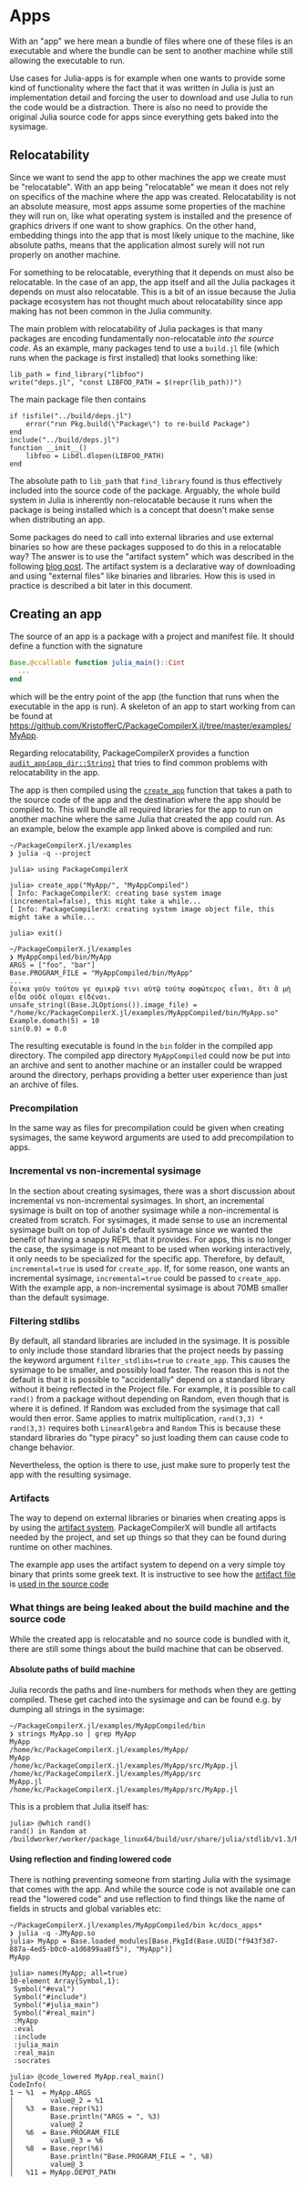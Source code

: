 # Apps

With an "app" we here mean a bundle of files where one of these files is an
executable and where the bundle can be sent to another machine while still allowing
the executable to run.

Use cases for Julia-apps is for example when one wants to provide some kind of
functionality where the fact that it was written in Julia is just an
implementation detail and forcing the user to download and use Julia to run the
code would be a distraction. There is also no need to provide the original
Julia source code for apps since everything gets baked into the sysimage.


## Relocatability

Since we want to send the app to other machines the app we create must be
"relocatable".  With an app being "relocatable" we mean it does not rely on
specifics of the machine where the app was created.  Relocatability is not an
absolute measure, most apps assume some properties of the machine they will run
on, like what operating system is installed and the presence of graphics
drivers if one want to show graphics. On the other hand, embedding things into
the app that is most likely unique to the machine, like absolute paths, means
that the application almost surely will not run properly on another machine.

For something to be relocatable, everything that it depends on must also be
relocatable.  In the case of an app, the app itself and all the Julia packages
it depends on must also relocatable. This is a bit of an issue because the
Julia package ecosystem has not thought much about relocatability since app
making has not been common in the Julia community. 

The main problem with relocatability of Julia packages is that many packages
are encoding fundamentally non-relocatable *into the source code*.  As an
example, many packages tend to use a `build.jl` file (which runs when the
package is first installed) that looks something like:

```
lib_path = find_library("libfoo")
write("deps.jl", "const LIBFOO_PATH = $(repr(lib_path))")
```

The main package file then contains

``` 
if !isfile("../build/deps.jl")
    error("run Pkg.build(\"Package\") to re-build Package")
end
include("../build/deps.jl")
function __init__()
    libfoo = Libdl.dlopen(LIBFOO_PATH)
end

```

The absolute path to `lib_path` that `find_library` found is thus effectively
included into the source code of the package. Arguably, the whole build system
in Julia is inherently non-relocatable because it runs when the package is
being installed which is a concept that doesn't make sense when distributing an
app.

Some packages do need to call into external libraries and use external binaries
so how are these packages supposed to do this in a relocatable way?  The answer
is to use the "artifact system" which was described in the following [blog
post](https://julialang.org/blog/2019/11/artifacts). The artifact system is a
declarative way of downloading and using "external files" like binaries and
libraries.  How this is used in practice is described a bit later in this
document.


## Creating an app

The source of an app is a package with a project and manifest file.
It should define a function with the signature

```jl
Base.@ccallable function julia_main()::Cint
  ...
end
```

which will be the entry point of the app (the function that runs when the
executable in the app is run). A skeleton of an app to start working from can
be found at
https://github.com/KristofferC/PackageCompilerX.jl/tree/master/examples/MyApp.

Regarding relocatability, PackageCompilerX provides a function
[`audit_app(app_dir::String)`](@ref) that tries to find common problems with
relocatability in the app. 

The app is then compiled using the [`create_app`](@ref) function that takes a
path to the source code of the app and the destination where the app should be
compiled to. This will bundle all required libraries for the app to run on
another machine where the same Julia that created the app could run.  As an
example, below the example app linked above is compiled and run:

```
~/PackageCompilerX.jl/examples
❯ julia -q --project

julia> using PackageCompilerX

julia> create_app("MyApp/", "MyAppCompiled")
[ Info: PackageCompilerX: creating base system image (incremental=false), this might take a while...
[ Info: PackageCompilerX: creating system image object file, this might take a while...

julia> exit()

~/PackageCompilerX.jl/examples
❯ MyAppCompiled/bin/MyApp
ARGS = ["foo", "bar"]
Base.PROGRAM_FILE = "MyAppCompiled/bin/MyApp"
...
ἔοικα γοῦν τούτου γε σμικρῷ τινι αὐτῷ τούτῳ σοφώτερος εἶναι, ὅτι ἃ μὴ οἶδα οὐδὲ οἴομαι εἰδέναι.
unsafe_string((Base.JLOptions()).image_file) = "/home/kc/PackageCompilerX.jl/examples/MyAppCompiled/bin/MyApp.so"
Example.domath(5) = 10
sin(0.0) = 0.0
```

The resulting executable is found in the `bin` folder in the compiled app
directory.  The compiled app directory `MyAppCompiled` could now be put into an
archive and sent to another machine or an installer could be wrapped around the
directory, perhaps providing a better user experience than just an archive of
files.

### Precompilation

In the same way as files for precompilation could be given when creating
sysimages, the same keyword arguments are used to add precompilation to apps.

### Incremental vs non-incremental sysimage

In the section about creating sysimages, there was a short discussion about
incremental vs non-incremental sysimages. In short, an incremental sysimage is
built on top of another sysimage while a non-incremental is created from
scratch. For sysimages, it made sense to use an incremental sysimage built on
top of Julia's default sysimage since we wanted the benefit of having a snappy
REPL that it provides.  For apps, this is no longer the case, the sysimage is
not meant to be used when working interactively, it only needs to be
specialized for the specific app.  Therefore, by default, `incremental=true` is
used for `create_app`. If, for some reason, one wants an incremental sysimage,
`incremental=true` could be passed to `create_app`.  With the example app, a
non-incremental sysimage is about 70MB smaller than the default sysimage.

### Filtering stdlibs

By default, all standard libraries are included in the sysimage.  It is
possible to only include those standard libraries that the project needs by
passing the keyword argument `filter_stdlibs=true` to `create_app`.  This
causes the sysimage to be smaller, and possibly load faster.  The reason this
is not the default is that it is possible to "accidentally" depend on a
standard library without it being reflected in the Project file.  For example,
it is possible to call `rand()` from a package without depending on Random,
even though that is where it is defined. If Random was excluded from the
sysimage that call would then error. Same applies to matrix multiplication,
`rand(3,3) * rand(3,3)` requires both `LinearAlgebra` and `Random` This is
because these standard libraries do "type piracy" so just loading them can
cause code to change behavior.

Nevertheless, the option is there to use, just make sure to properly test the
app with the resulting sysimage.


### Artifacts

The way to depend on external libraries or binaries when creating apps is by
using the [artifact system](https://julialang.github.io/Pkg.jl/v1/artifacts/).
PackageCompilerX will bundle all artifacts needed by the project, and set up
things so that they can be found during runtime on other machines.

The example app uses the artifact system to depend on a very simple toy binary
that prints some greek text. It is instructive to see how the [artifact
file](https://github.com/KristofferC/PackageCompilerX.jl/blob/d12d8d9b2286bb7d57ca28ad0f2a8cd130c70c81/examples/MyApp/Artifacts.toml)
is [used in the source
code](https://github.com/KristofferC/PackageCompilerX.jl/blob/d12d8d9b2286bb7d57ca28ad0f2a8cd130c70c81/examples/MyApp/src/MyApp.jl#L4-L7)

### What things are being leaked about the build machine and the source code

While the created app is relocatable and no source code is bundled with it,
there are still some things about the build machine that can be observed.

#### Absolute paths of build machine

Julia records the paths and line-numbers for methods when they are getting
compiled.  These get cached into the sysimage and can be found e.g. by dumping
all strings in the sysimage:

```
~/PackageCompilerX.jl/examples/MyAppCompiled/bin
❯ strings MyApp.so | grep MyApp
MyApp
/home/kc/PackageCompilerX.jl/examples/MyApp/
MyApp
/home/kc/PackageCompilerX.jl/examples/MyApp/src/MyApp.jl
/home/kc/PackageCompilerX.jl/examples/MyApp/src
MyApp.jl
/home/kc/PackageCompilerX.jl/examples/MyApp/src/MyApp.jl
```

This is a problem that Julia itself has:

```
julia> @which rand()
rand() in Random at /buildworker/worker/package_linux64/build/usr/share/julia/stdlib/v1.3/Random/src/Random.jl:256
```

#### Using reflection and finding lowered code

There is nothing preventing someone from starting Julia with the sysimage that
comes with the app.  And while the source code is not available one can read
the "lowered code" and use reflection to find things like the name of fields in
structs and global variables etc:

```
~/PackageCompilerX.jl/examples/MyAppCompiled/bin kc/docs_apps*
❯ julia -q -JMyApp.so
julia> MyApp = Base.loaded_modules[Base.PkgId(Base.UUID("f943f3d7-887a-4ed5-b0c0-a1d6899aa8f5"), "MyApp")]
MyApp

julia> names(MyApp; all=true)
10-element Array{Symbol,1}:
 Symbol("#eval")
 Symbol("#include")
 Symbol("#julia_main")
 Symbol("#real_main")
 :MyApp
 :eval
 :include
 :julia_main
 :real_main
 :socrates

julia> @code_lowered MyApp.real_main()
CodeInfo(
1 ─ %1  = MyApp.ARGS
│         value@_2 = %1
│   %3  = Base.repr(%1)
│         Base.println("ARGS = ", %3)
│         value@_2
│   %6  = Base.PROGRAM_FILE
│         value@_3 = %6
│   %8  = Base.repr(%6)
│         Base.println("Base.PROGRAM_FILE = ", %8)
│         value@_3
│   %11 = MyApp.DEPOT_PATH
```

